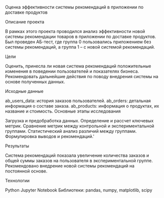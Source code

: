 Оценка эффективности системы рекомендаций в приложении по доставке продуктов

Описание проекта

В рамках этого проекта проводился анализ эффективности новой системы рекомендации товаров в приложении по доставке продуктов. Был проведен АБ-тест, где группа 0 пользовались приложением без системы рекомендаций, а группа 1 – с новой системой рекомендаций.

Цели

Оценить, принесла ли новая система рекомендаций положительные изменения в поведении пользователей и показателях бизнеса.
Рекомендовать дальнейшие действия по поводу внедрения системы на основе полученных данных.


Исходные данные

ab_users_data: история заказов пользователей.
ab_orders: детальная информация о составе заказа.
ab_products: информация о продуктах, их название и стоимость.
Основные этапы исследования

Загрузка и предобработка данных.
Определение и рассчет ключевых метрик.
Сравнение метрик между контрольной и экспериментальной группами.
Статистический анализ различий между группами.
Формулировка выводов и рекомендаций.'


Результаты

Система рекомендаций показала увеличение количества заказов и общей суммы заказов на пользователя в экспериментальной группе.
Рекомендовано внедрение новой системы рекомендаций на постоянной основе.


Технологии

Python
Jupyter Notebook
Библиотеки: pandas, numpy, matplotlib, scipy